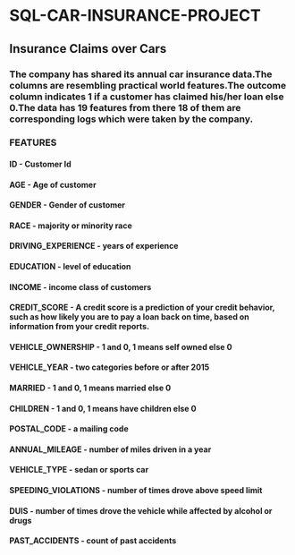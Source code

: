 # SQL-CAR-INSURANCE-PROJECT
## Insurance Claims over Cars

### The company has shared its annual car insurance data.The columns are resembling practical world features.The outcome column indicates 1 if a customer has claimed his/her loan else 0.The data has 19 features from there 18 of them are corresponding logs which were taken by the company.

### FEATURES
#### ID -               Customer Id
#### AGE -              Age of customer
#### GENDER -           Gender of customer
#### RACE -             majority or minority race
#### DRIVING_EXPERIENCE - years of experience
#### EDUCATION - level of education
#### INCOME -  income class of customers
#### CREDIT_SCORE - A credit score is a prediction of your credit behavior, such as how likely you are to pay a loan back on time, based on information from your credit reports.
#### VEHICLE_OWNERSHIP - 1 and 0, 1 means self owned else 0
#### VEHICLE_YEAR - two categories before or after 2015
#### MARRIED - 1 and 0, 1 means married else 0
#### CHILDREN - 1 and 0, 1 means have children else 0
#### POSTAL_CODE - a mailing code 
#### ANNUAL_MILEAGE - number of miles  driven in a year
#### VEHICLE_TYPE -  sedan or sports car
#### SPEEDING_VIOLATIONS - number of times drove above speed limit
#### DUIS - number of times drove  the vehicle while affected by alcohol or drugs
#### PAST_ACCIDENTS - count of past accidents
